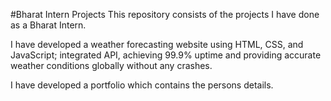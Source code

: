 #Bharat Intern Projects
This repository consists of the projects I have done as a Bharat Intern.

I have developed a weather forecasting website using HTML, CSS, and JavaScript; integrated API, achieving 99.9% uptime and providing accurate weather conditions globally without any crashes.

I have developed a portfolio which contains the persons details.
